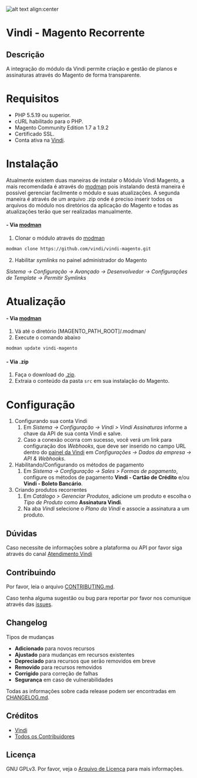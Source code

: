 ![alt text align:center](https://vindi-blog.s3.amazonaws.com/wp-content/uploads/2017/10/logo-vindi-1.png "Vindi") 

# Vindi - Magento Recorrente

## Descrição
A integração do módulo da Vindi permite criação e gestão de planos e assinaturas através do Magento de forma transparente.

# Requisitos
- PHP 5.5.19 ou superior.
- cURL habilitado para o PHP.
- Magento Community Edition 1.7 a 1.9.2
- Certificado SSL.
- Conta ativa na [Vindi](https://www.vindi.com.br "Vindi").

# Instalação
Atualmente existem duas maneiras de instalar o Módulo Vindi Magento, a mais recomendada é através do [modman](https://github.com/colinmollenhour/modman) pois instalando destá maneira é possível gerenciar facilmente o módulo e suas atualizações. A segunda maneira é através de um arquivo .zip onde é preciso inserir todos os arquivos do módulo nos diretórios da aplicação do Magento e todas as atualizações terão que ser realizadas manualmente.

#### - Via [modman](https://github.com/colinmollenhour/modman)
1. Clonar o módulo através do [modman](https://github.com/colinmollenhour/modman)
```bash
modman clone https://github.com/vindi/vindi-magento.git
```
2. Habilitar *symlinks* no painel administrador do Magento

*Sistema -> Configuração -> Avançado -> Desenvolvedor -> Configurações de Template -> Permitir Symlinks*

# Atualização
#### - Via [modman](https://github.com/colinmollenhour/modman)
1. Vá até o diretório [MAGENTO_PATH_ROOT]/.modman/
1. Execute o comando abaixo
```bash
modman update vindi-magento
```

#### - Via .zip
1. Faça o download do [.zip](https://github.com/vindi/vindi-magento/archive/master.zip).
1. Extraia o conteúdo da pasta `src` em sua instalação do Magento.

# Configuração
1. Configurando sua conta Vindi
    1. Em *Sistema -> Configuração -> Vindi > Vindi Assinaturas*  informe a chave da API de sua conta Vindi e salve.
    1. Caso a conexão ocorra com sucesso, você verá um link para configuração dos *Webhooks*, que deve ser inserido no campo URL dentro do [painel da Vindi](https://app.vindi.com.br) em *Configurações -> Dados da empresa -> API & Webhooks*.
1. Habilitando/Configurando os métodos de pagamento
    1. Em *Sistema -> Configuração -> Sales > Formas de pagamento*, configure os métodos de pagamento **Vindi - Cartão de Crédito** e/ou **Vindi - Boleto Bancário**.
1. Criando produtos recorrentes
    1. Em *Catálogo > Gerenciar Produtos*, adicione um produto e escolha o *Tipo de Produto* como **Assinatura Vindi**.
    1. Na aba *Vindi* selecione o *Plano da Vindi* e associe a assinatura a um produto.

## Dúvidas
Caso necessite de informações sobre a plataforma ou API por favor siga através do canal [Atendimento Vindi](http://atendimento.vindi.com.br/hc/pt-br)

## Contribuindo
Por favor, leia o arquivo [CONTRIBUTING.md](CONTRIBUTING.md).

Caso tenha alguma sugestão ou bug para reportar por favor nos comunique através das [issues](https://github.com/vindi/vindi-magento/issues).

## Changelog
Tipos de mudanças
- **Adicionado** para novos recursos
- **Ajustado** para mudanças em recursos existentes
- **Depreciado** para recursos que serão removidos em breve
- **Removido** para recursos removidos
- **Corrigido** para correção de falhas
- **Segurança** em caso de vulnerabilidades

Todas as informações sobre cada release podem ser encontradas em [CHANGELOG.md](CHANGELOG.md).

## Créditos
- [Vindi](https://github.com/vindi)
- [Todos os Contribuidores](https://github.com/vindi/vindi-magento/contributors)

## Licença
GNU GPLv3. Por favor, veja o [Arquivo de Licença](LICENSE) para mais informações.
